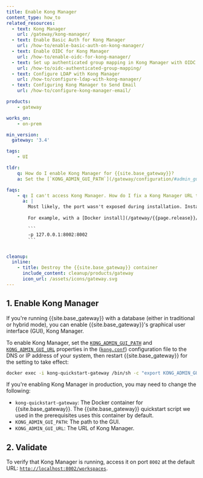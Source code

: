 ```yaml
---
title: Enable Kong Manager
content_type: how_to
related_resources:
  - text: Kong Manager
    url: /gateway/kong-manager/
  - text: Enable Basic Auth for Kong Manager
    url: /how-to/enable-basic-auth-on-kong-manager/
  - text: Enable OIDC for Kong Manager
    url: /how-to/enable-oidc-for-kong-manager/
  - text: Set up authenticated group mapping in Kong Manager with OIDC
    url: /how-to/oidc-authenticated-group-mapping/
  - text: Configure LDAP with Kong Manager
    url: /how-to/configure-ldap-with-kong-manager/
  - text: Configuring Kong Manager to Send Email
    url: /how-to/configure-kong-manager-email/

products:
    - gateway

works_on:
    - on-prem

min_version:
  gateway: '3.4'

tags:
    - UI

tldr:
    q: How do I enable Kong Manager for {{site.base_gateway}}?
    a: Set the [`KONG_ADMIN_GUI_PATH`](/gateway/configuration/#admin_gui_path) and [`KONG_ADMIN_GUI_URL`](/gateway/configuration/#admin_gui_url) properties in the [`kong.conf`](/gateway/manage-kong-conf/) configuration file to the DNS or IP address of your system, then [restart {{site.base_gateway}}]().

faqs:
    - q: I can't access Kong Manager. How do I fix a Kong Manager URL that doesn’t resolve?
      a: |
        Most likely, the port wasn't exposed during installation. Install a new instance and map port `8002` during installation.
        
        For example, with a [Docker install](/gateway/{{page.release}}/install/docker/?install=oss):

        ```
        -p 127.0.0.1:8002:8002
        ```


cleanup:
  inline:
    - title: Destroy the {{site.base_gateway}} container
      include_content: cleanup/products/gateway
      icon_url: /assets/icons/gateway.svg
---
```


## 1. Enable Kong Manager

If you're running {{site.base_gateway}} with a database (either in traditional
or hybrid mode), you can enable {{site.base_gateway}}'s graphical user interface
(GUI), Kong Manager.

To enable Kong Manager, set the [`KONG_ADMIN_GUI_PATH`](/gateway/configuration/#admin_gui_path) and [`KONG_ADMIN_GUI_URL`](/gateway/configuration/#admin_gui_url) properties in the ([`kong.conf`](/gateway/configuration/)) configuration file to the DNS or IP address of your system, then restart {{site.base_gateway}} for the setting to take effect:

```bash
docker exec -i kong-quickstart-gateway /bin/sh -c "export KONG_ADMIN_GUI_PATH='/'; export KONG_ADMIN_GUI_URL='http://localhost:8002/manager'; kong reload; exit"
```

If you're enabling Kong Manager in production, you may need to change the following:
* `kong-quickstart-gateway`: The Docker container for {{site.base_gateway}}. The {{site.base_gateway}} quickstart script we used in the prerequisites uses this container by default.
* `KONG_ADMIN_GUI_PATH`: The path to the GUI.
* `KONG_ADMIN_GUI_URL`: The URL of Kong Manager.

## 2. Validate

To verify that Kong Manager is running, access it on port `8002` at the default URL: [`http://localhost:8002/workspaces`](http://localhost:8002/workspaces).

